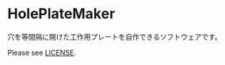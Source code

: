 # HolePlateMaker
穴を等間隔に開けた工作用プレートを自作できるソフトウェアです。

Please see [LICENSE](https://github.com/henjin0/HolePlateMaker/blob/main/LICENSE).
